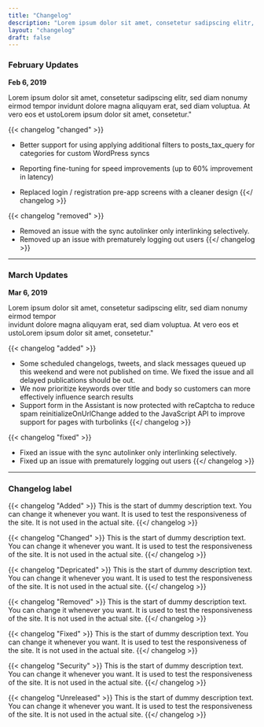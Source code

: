```yaml
---
title: "Changelog"
description: "Lorem ipsum dolor sit amet, consetetur sadipscing elitr, sed diam nonumy eirmod tempor invidunt dolore magna aliquyam erat, sed diam voluptua. At vero eos et ustoLorem ipsum dolor sit amet, consetetur."
layout: "changelog"
draft: false
---
```


### February Updates

**Feb 6, 2019**

Lorem ipsum dolor sit amet, consetetur sadipscing elitr, sed diam nonumy eirmod tempor invidunt dolore magna aliquyam erat, sed diam voluptua. At vero eos et ustoLorem ipsum dolor sit amet, consetetur."

{{< changelog "changed" >}}
* Better support for using applying additional filters to posts_tax_query for categories for custom WordPress syncs

* Reporting fine-tuning for speed improvements (up to 60% improvement in latency)

* Replaced login / registration pre-app screens with a cleaner design
{{</ changelog >}}


{{< changelog "removed" >}}
* Removed an issue with the sync autolinker only interlinking selectively.
* Removed up an issue with prematurely logging out users
{{</ changelog >}}

<hr>


### March Updates

**Mar 6, 2019**

Lorem ipsum dolor sit amet, consetetur sadipscing elitr, sed diam nonumy eirmod tempor <br> invidunt dolore magna aliquyam erat, sed diam voluptua. At vero eos et ustoLorem ipsum dolor sit amet, consetetur."

{{< changelog "added" >}}
* Some scheduled changelogs, tweets, and slack messages queued up this weekend and were not published on time. We fixed the issue and all delayed publications should be out.
* We now prioritize keywords over title and body so customers can more effectively influence search results
* Support form in the Assistant is now protected with reCaptcha to reduce spam reinitializeOnUrlChange added to the JavaScript API to improve support for pages with turbolinks
{{</ changelog >}}


{{< changelog "fixed" >}}
* Fixed an issue with the sync autolinker only interlinking selectively.
* Fixed up an issue with prematurely logging out users
{{</ changelog >}}

<hr>

### Changelog label

{{< changelog "Added" >}}
This is the start of dummy description text. You can change it whenever you want. It is used to test the responsiveness of the site. It is not used in the actual site. 
{{</ changelog >}}

{{< changelog "Changed" >}}
This is the start of dummy description text. You can change it whenever you want. It is used to test the responsiveness of the site. It is not used in the actual site. 
{{</ changelog >}}

{{< changelog "Depricated" >}}
This is the start of dummy description text. You can change it whenever you want. It is used to test the responsiveness of the site. It is not used in the actual site. 
{{</ changelog >}}

{{< changelog "Removed" >}}
This is the start of dummy description text. You can change it whenever you want. It is used to test the responsiveness of the site. It is not used in the actual site. 
{{</ changelog >}}

{{< changelog "Fixed" >}}
This is the start of dummy description text. You can change it whenever you want. It is used to test the responsiveness of the site. It is not used in the actual site. 
{{</ changelog >}}

{{< changelog "Security" >}}
This is the start of dummy description text. You can change it whenever you want. It is used to test the responsiveness of the site. It is not used in the actual site. 
{{</ changelog >}}

{{< changelog "Unreleased" >}}
This is the start of dummy description text. You can change it whenever you want. It is used to test the responsiveness of the site. It is not used in the actual site. 
{{</ changelog >}}